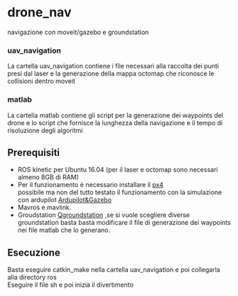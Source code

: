 # drone_nav
navigazione con moveit/gazebo e groundstation

### uav_navigation
La cartella uav_navigation contiene i file necessari alla raccolta dei punti presi dal laser e la generazione della mappa octomap che riconosce le collisioni dentro moveit  

### matlab
La cartella matlab contiene gli script per la generazione dei waypoints del drone e lo script che fornisce la lunghezza della navigazione e il tempo di risoluzione degli algoritmi

## Prerequisiti
- ROS kinetic per Ubuntu 16.04 (per il laser  e octomap sono necessari almeno 8GB di RAM)
- Per il funzionamento è necessario installare il 
[px4](https://dev.px4.io/en/setup/dev_env_linux.html#jmavsimgazebo-simulation)  
possibile ma non del tutto testato il funzionamento con la simulazione con ardupilot
[Ardupilot&Gazebo](http://ardupilot.org/dev/docs/using-gazebo-simulator-with-sitl.html)  
- Mavros e mavlink.
- Groudstation
[Qgroundstation](http://qgroundcontrol.com/)
,se si vuole scegliere diverse groundstation basta basta modificare il file di generazione dei waypoints nei file matlab che lo generano.

## Esecuzione
Basta eseguire catkin_make nella cartella uav_navigation e poi collegarla alla directory ros  
Eseguire il file sh e poi inizia il divertimento
